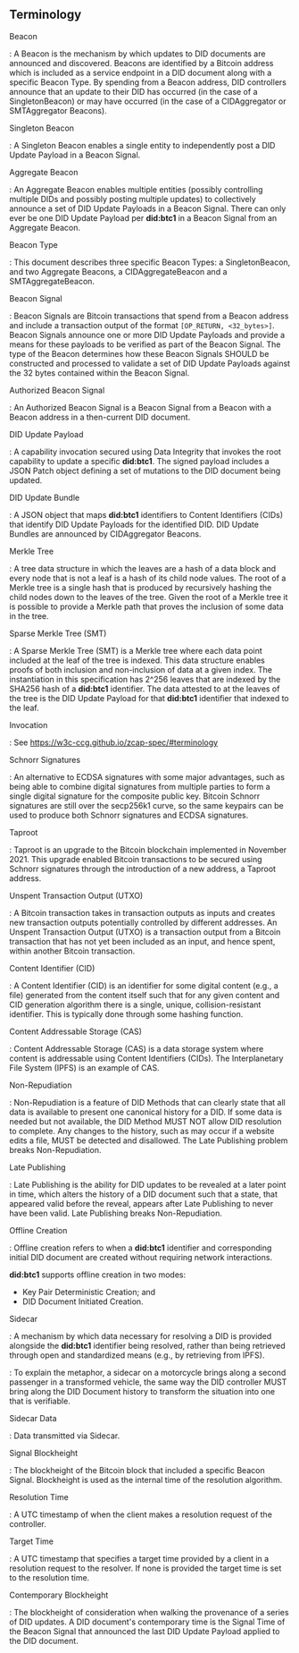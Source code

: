 ## Terminology

Beacon

: A Beacon is the mechanism by which updates to DID documents are announced and
discovered. Beacons are identified by a Bitcoin address which is included as a
service endpoint in a DID document along with a specific Beacon Type. By spending
from a Beacon address, DID controllers announce that an update to their DID has
occurred (in the case of a SingletonBeacon) or may have occurred (in the case
of a CIDAggregator or SMTAggregator Beacons).

Singleton Beacon

: A Singleton Beacon enables a single entity to independently post a DID Update
Payload in a Beacon Signal.

Aggregate Beacon

: An Aggregate Beacon enables multiple entities (possibly controlling multiple
DIDs and possibly posting multiple updates) to collectively announce a set of
DID Update Payloads in a Beacon Signal. There can only ever be one DID Update
Payload per **did:btc1** in a Beacon Signal from an Aggregate Beacon.

Beacon Type

: This document describes three specific Beacon Types: a SingletonBeacon, and two
Aggregate Beacons, a CIDAggregateBeacon and a SMTAggregateBeacon.

Beacon Signal

: Beacon Signals are Bitcoin transactions that spend from a Beacon address and
include a transaction output of the format `[OP_RETURN, <32_bytes>]`. Beacon
Signals announce one or more DID Update Payloads and provide a means for these
payloads to be verified as part of the Beacon Signal. The type of the Beacon
determines how these Beacon Signals SHOULD be constructed and processed to
validate a set of DID Update Payloads against the 32 bytes contained within
the Beacon Signal.

Authorized Beacon Signal

: An Authorized Beacon Signal is a Beacon Signal from a Beacon with a Beacon
address in a then-current DID document.

DID Update Payload

: A capability invocation secured using Data Integrity that invokes the root
capability to update a specific **did:btc1**. The signed payload includes a
JSON Patch object defining a set of mutations to the DID document being updated.

DID Update Bundle

: A JSON object that maps **did:btc1** identifiers to Content Identifiers (CIDs)
that identify DID Update Payloads for the identified DID. DID Update Bundles
are announced by CIDAggregator Beacons.

Merkle Tree

: A tree data structure in which the leaves are a hash of a data block and every
node that is not a leaf is a hash of its child node values. The root of a Merkle
tree is a single hash that is produced by recursively hashing the child nodes
down to the leaves of the tree. Given the root of a Merkle tree it is possible
to provide a Merkle path that proves the inclusion of some data in the tree.

Sparse Merkle Tree (SMT)

: A Sparse Merkle Tree (SMT) is a Merkle tree where each data point included at
the leaf of the tree is indexed. This data structure enables proofs of both
inclusion and non-inclusion of data at a given index. The instantiation in this
specification has 2^256 leaves that are indexed by the SHA256 hash of a **did:btc1**
identifier. The data attested to at the leaves of the tree is the DID Update Payload
for that **did:btc1** identifier that indexed to the leaf.

Invocation

: See https://w3c-ccg.github.io/zcap-spec/#terminology

Schnorr Signatures

: An alternative to ECDSA signatures with some major advantages, such as being able
to combine digital signatures from multiple parties to form a single digital
signature for the composite public key. Bitcoin Schnorr signatures are still
over the secp256k1 curve, so the same keypairs can be used to produce both
Schnorr signatures and ECDSA signatures.

Taproot

: Taproot is an upgrade to the Bitcoin blockchain implemented in November 2021.
This upgrade enabled Bitcoin transactions to be secured using Schnorr signatures
through the introduction of a new address, a Taproot address.

Unspent Transaction Output (UTXO)

: A Bitcoin transaction takes in transaction outputs as inputs and creates new
transaction outputs potentially controlled by different addresses. An Unspent
Transaction Output (UTXO) is a transaction output from a Bitcoin transaction
that has not yet been included as an input, and hence spent, within another
Bitcoin transaction.

Content Identifier (CID)

: A Content Identifier (CID) is an identifier for some digital content (e.g., a
file) generated from the content itself such that for any given content and CID
generation algorithm there is a single, unique, collision-resistant identifier.
This is typically done through some hashing function.

Content Addressable Storage (CAS)

: Content Addressable Storage (CAS) is a data storage system where content is
addressable using Content Identifiers (CIDs). The Interplanetary File System
(IPFS) is an example of CAS.

Non-Repudiation

: Non-Repudiation is a feature of DID Methods that can clearly state that all data
is available to present one canonical history for a DID. If some data is needed
but not available, the DID Method MUST NOT allow DID resolution to complete.
Any changes to the history, such as may occur if a website edits a file, MUST be
detected and disallowed. The Late Publishing problem breaks Non-Repudiation.

Late Publishing

: Late Publishing is the ability for DID updates to be revealed at a later point
in time, which alters the history of a DID document such that a state, that
appeared valid before the reveal, appears after Late Publishing to never have
been valid. Late Publishing breaks Non-Repudiation.

Offline Creation

: Offline creation refers to when a **did:btc1** identifier and corresponding
initial DID document are created without requiring network interactions.

**did:btc1** supports offline creation in two modes:
* Key Pair Deterministic Creation; and
* DID Document Initiated Creation.

Sidecar

: A mechanism by which data necessary for resolving a DID is provided alongside
the **did:btc1** identifier being resolved, rather than being retrieved through
open and standardized means (e.g., by retrieving from IPFS).

: To explain the metaphor, a sidecar on a motorcycle brings along a second passenger
in a transformed vehicle, the same way the DID controller MUST bring along the
DID Document history to transform the situation into one that is verifiable.

Sidecar Data

: Data transmitted via Sidecar.

Signal Blockheight

: The blockheight of the Bitcoin block that included a specific Beacon Signal.
Blockheight is used as the internal time of the resolution algorithm.

Resolution Time

: A UTC timestamp of when the client makes a resolution request of the controller.

Target Time

: A UTC timestamp that specifies a target time provided by a client in a resolution
request to the resolver. If none is provided the target time is set to the
resolution time.

Contemporary Blockheight

: The blockheight of consideration when walking the provenance of a series of DID
updates. A DID document's contemporary time is the Signal Time of the Beacon Signal
that announced the last DID Update Payload applied to the DID document.
